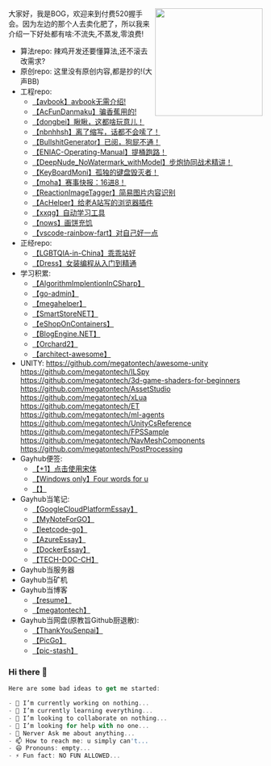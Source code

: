 
<img align='right' src='https://s3.bmp.ovh/imgs/2021/12/6b6236406ebd157d.jpg' width='213px'>
大家好，我是BOG，欢迎来到付费520握手会。因为左边的那个人去卖化肥了，所以我来介绍一下好处都有啥:不流失,不蒸发,零浪费!

+ 算法repo:
    辣鸡开发还要懂算法,还不滚去改需求?
+ 原创repo:
    这里没有原创内容,都是抄的!(大声BB)
+ 工程repo:
    - [【avbook】avbook无需介绍!](https://github.com/megatontech/avbook)
    - [【AcFunDanmaku】骗香蕉用的!](https://github.com/megatontech/AcFunDanmaku)
    - [【dongbei】瞅瞅，这都啥玩意儿！](https://github.com/megatontech/dongbei)
    - [【nbnhhsh】离了缩写，话都不会嗦了！](https://github.com/megatontech/nbnhhsh)
    - [【BullshitGenerator】已阅，狗屁不通！](https://github.com/megatontech/BullshitGenerator)
    - [【ENIAC-Operating-Manual】提桶跑路！](https://github.com/megatontech/ENIAC-Operating-Manual)
    - [【DeepNude_NoWatermark_withModel】步炮协同战术精讲！](https://github.com/megatontech/DeepNude_NoWatermark_withModel)
    - [【KeyBoardMoni】孤独的键盘毁灭者！](https://github.com/megatontech/KeyBoardMoni)
    - [【moha】赛事快报：16进8！](https://github.com/megatontech/moha)
    - [【ReactionImageTagger】简易图片内容识别](https://github.com/megatontech/ReactionImageTagger)
    - [【AcHelper】给老A站写的浏览器插件](https://github.com/megatontech/AcHelper)
    - [【xxqg】自动学习工具](https://github.com/megatontech/Fuck-XueXiQiangGuo)
    - [【nows】画饼充饥](https://github.com/megatontech/nows)
    - [【vscode-rainbow-fart】对自己好一点](https://github.com/megatontech/vscode-rainbow-fart)
+ 正经repo:
    - [【LGBTQIA-in-China】乖乖站好](https://github.com/megatontech/LGBTQIA-in-China)
    - [【Dress】女装编程从入门到精通](https://github.com/megatontech/Dress) 
+ 学习积累:
    - [【AlgorithmImplentionInCSharp】](https://github.com/megatontech/AlgorithmImplentionInCSharp)
    - [【go-admin】](https://github.com/megatontech/go-admin)
    - [【megahelper】](https://github.com/megatontech/megahelper)
    - [【SmartStoreNET】](https://github.com/megatontech/SmartStoreNET)
    - [【eShopOnContainers】](https://github.com/megatontech/eShopOnContainers)
    - [【BlogEngine.NET】](https://github.com/megatontech/BlogEngine.NET)
    - [【Orchard2】](https://github.com/megatontech/Orchard2)
    - [【architect-awesome】](https://github.com/megatontech/architect-awesome)
+ UNITY: 
    https://github.com/megatontech/awesome-unity
    https://github.com/megatontech/ILSpy
    https://github.com/megatontech/3d-game-shaders-for-beginners
    https://github.com/megatontech/AssetStudio
    https://github.com/megatontech/xLua
    https://github.com/megatontech/ET
    https://github.com/megatontech/ml-agents
    https://github.com/megatontech/UnityCsReference
    https://github.com/megatontech/FPSSample
    https://github.com/megatontech/NavMeshComponents
    https://github.com/megatontech/PostProcessing
+ Gayhub便签:
    - [【+1】点击使用宋体](https://gist.github.com/megatontech/2569d73e20b4fa6b5aea3e22c9ed0238)
    - [【Windows only】Four words for u](https://gist.github.com/megatontech/e5dfd4dd64022a82b50315f340c21bcd)
    - [【】]()
+ Gayhub当笔记:
    - [【GoogleCloudPlatformEssay】](https://github.com/megatontech/GoogleCloudPlatformEssay)
    - [【MyNoteForGO】](https://github.com/megatontech/MyNoteForGO)
    - [【leetcode-go】](https://github.com/megatontech/leetcode-go)
    - [【AzureEssay】](https://github.com/megatontech/AzureEssay)
    - [【DockerEssay】]([](https://github.com/megatontech/DockerEssay))
    - [【TECH-DOC-CH】](https://github.com/megatontech/TECH-DOC-CH)
+ Gayhub当服务器
+ Gayhub当矿机
+ Gayhub当博客
    - [【resume】](https://github.com/megatontech/resume.github.com)
    - [【megatontech】](https://github.com/megatontech/megatontech.github.io)
+ Gayhub当网盘(原教旨Github厨退散):
    - [【ThankYouSenpai】](https://github.com/megatontech/ThankYouSenpai)
    - [【PicGo】](https://github.com/megatontech/PicGo)
    - [【pic-stash】](https://github.com/megatontech/pic-stash)
### Hi there 👋
```javascript
Here are some bad ideas to get me started:

- 🔭 I’m currently working on nothing...
- 🌱 I’m currently learning everything...
- 👯 I’m looking to collaborate on nothing...
- 🤔 I’m looking for help with no one...
- 💬 Nerver Ask me about anything...
- 📫 How to reach me: u simply can't...
- 😄 Pronouns: empty...
- ⚡ Fun fact: NO FUN ALLOWED...
```
